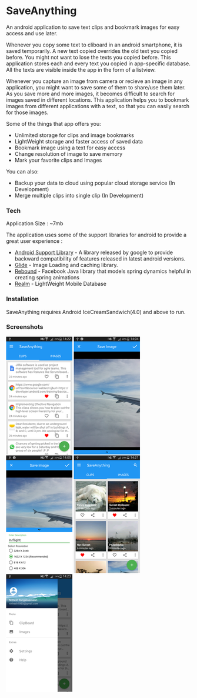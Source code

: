 # SaveAnything

An android application to save text clips and bookmark images for easy access and use later. 

Whenever you copy some text to cliboard in an android smartphone, it is saved temporarily. A new text copied overrides the old text you copied before. You might not want to lose the texts you copied before. This application stores each and every text you copied in app-specific database. All the texts are visible inside the app in the form of a listview. 

Whenever you capture an image from camera or recieve an image in any application, you might want to save some of them to share/use them later. As you save more and more images, it becomes difficult to search for images saved in different locations. This application helps you to bookmark images from different applications with a text, so that you can easily search for those images.

Some of the things that app offers you:

  - Unlimited storage for clips and image bookmarks
  - LightWeight storage and faster access of saved data
  - Bookmark image using a text for easy access
  - Change resolution of image to save memory 
  - Mark your favorite clips and Images
 
You can also:
  - Backup your data to cloud using popular cloud storage service (In Development)
  - Merge multiple clips into single clip (In Development)

### Tech

Application Size : ~7mb

The application uses some of the support libraries for android to provide a great user experience :

* [Android Support Library] - A library released by google to provide backward compatibility of features released in latest android versions.
* [Glide] - Image Loading and caching library. 
* [Rebound] - Facebook Java library that models spring dynamics helpful in creating spring animations
* [Realm] - LightWeight Mobile Database

### Installation

SaveAnything requires Android IceCreamSandwich(4.0) and above to run.

### Screenshots

![ScreenShot](https://github.com/nithesh1990/ProjectFiles/blob/master/SaveAnything_Clip_Screen.png)        ![ScreenShot](https://github.com/nithesh1990/ProjectFiles/blob/master/SaveAnything_Image_Edit.png)        ![ScreenShot](https://github.com/nithesh1990/ProjectFiles/blob/master/SaveAnything_Image_Edit_1.png)        ![ScreenShot](https://github.com/nithesh1990/ProjectFiles/blob/master/SaveAnything_Image_Screen.png)        ![ScreenShot](https://github.com/nithesh1990/ProjectFiles/blob/master/SaveAnything_Navigation.png)

   [Android Support Library]: <https://developer.android.com/topic/libraries/support-library/index.html>
   [Glide]: <https://github.com/bumptech/glide>
   [Rebound]: <http://facebook.github.io/rebound/>
   [Realm]: <https://realm.io/news/realm-for-android/>
